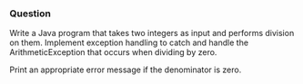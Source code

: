 <h3>Question</h3>

Write a Java program that takes two integers as input and performs division on them. Implement exception handling to catch and handle the ArithmeticException that occurs when dividing by zero.

Print an appropriate error message if the denominator is zero.

